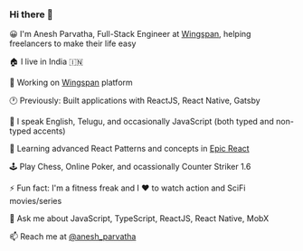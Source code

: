 ### Hi there 👋

😀 I'm Anesh Parvatha, Full-Stack Engineer at [Wingspan](https://wingspan.app/), helping freelancers to make their life easy

🏠 I live in India 🇮🇳

🔭 Working on [Wingspan](https://wingspan.app/) platform

🕐 Previously: Built applications with ReactJS, React Native, Gatsby

🎤 I speak English, Telugu, and occasionally JavaScript (both typed and non-typed accents)

🌱 Learning advanced React Patterns and concepts in [Epic React](https://epicreact.dev/)

🕹️ Play Chess, Online Poker, and ocassionally Counter Striker 1.6

⚡ Fun fact: I'm a fitness freak and I ❤️ to watch action and SciFi movies/series

💬 Ask me about JavaScript, TypeScript, ReactJS, React Native, MobX

📫 Reach me at [@anesh_parvatha](https://twitter.com/anesh_parvatha)
